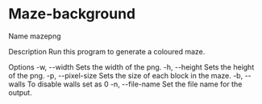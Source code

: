 # Maze-background



Name
      mazepng
      
Description
    Run this program to generate a coloured maze.
    
Options
    -w, --width
        Sets the width of the png.
    -h, --height
        Sets the height of the png.
    -p, --pixel-size
        Sets the size of each block in the maze.
    -b, --walls
        To disable walls set as 0
    -n, --file-name
        Set the file name for the output.
